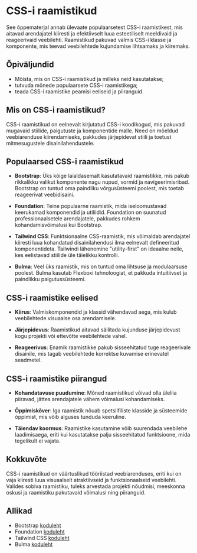 # CSS-i raamistikud

See õppematerjal annab ülevaate populaarsetest CSS-i raamistikest, mis aitavad arendajatel kiiresti ja efektiivselt luua esteetiliselt meeldivaid ja reageerivaid veebilehti. Raamistikud pakuvad valmis CSS-i klasse ja komponente, mis teevad veebilehtede kujundamise lihtsamaks ja kiiremaks.

## Õpiväljundid

- Mõista, mis on CSS-i raamistikud ja milleks neid kasutatakse;
- tutvuda mõnede populaarsete CSS-i raamistikega;
- teada CSS-i raamistike peamisi eeliseid ja piiranguid.

## Mis on CSS-i raamistikud?

CSS-i raamistikud on eelnevalt kirjutatud CSS-i koodikogud, mis pakuvad mugavaid stiilide, paigutuste ja komponentide malle. Need on mõeldud veebiarenduse kiirendamiseks, pakkudes järjepidevat stiili ja toetust mitmesugustele disainilahendustele.

## Populaarsed CSS-i raamistikud

- **Bootstrap**: Üks kõige laialdasemalt kasutatavaid raamistikke, mis pakub rikkalikku valikut komponente nagu nupud, vormid ja navigeerimisribad. Bootstrap on tuntud oma paindliku võrgusüsteemi poolest, mis toetab reageerivat veebidisaini.
  
- **Foundation**: Teine populaarne raamistik, mida iseloomustavad keerukamad komponendid ja utiliidid. Foundation on suunatud professionaalsetele arendajatele, pakkudes rohkem kohandamisvõimalusi kui Bootstrap.
  
- **Tailwind CSS**: Funktsionaalne CSS-raamistik, mis võimaldab arendajatel kiiresti luua kohandatud disainilahendusi ilma eelnevalt defineeritud komponentideta. Tailwindi lähenemine "utility-first" on ideaalne neile, kes eelistavad stiilide üle täielikku kontrolli.

- **Bulma**: Veel üks raamistik, mis on tuntud oma lihtsuse ja modulaarsuse poolest. Bulma kasutab Flexboxi tehnoloogiat, et pakkuda intuitiivset ja paindlikku paigutussüsteemi.

## CSS-i raamistike eelised

- **Kiirus**: Valmiskomponendid ja klassid vähendavad aega, mis kulub veebilehtede visuaalse osa arendamisele.
  
- **Järjepidevus**: Raamistikud aitavad säilitada kujunduse järjepidevust kogu projekti või ettevõtte veebilehtede vahel.
  
- **Reageerivus**: Enamik raamistikke pakub sisseehitatud tuge reageerivale disainile, mis tagab veebilehtede korrektse kuvamise erinevatel seadmetel.

## CSS-i raamistike piirangud

- **Kohandatavuse puudumine**: Mõned raamistikud võivad olla üleliia piiravad, jättes arendajatele vähem võimalusi kohandamiseks.
  
- **Õppimiskõver**: Iga raamistik nõuab spetsiifiliste klasside ja süsteemide õppimist, mis võib alguses tunduda keeruline.

- **Täiendav koormus**: Raamistike kasutamine võib suurendada veebilehe laadimisaega, eriti kui kasutatakse palju sisseehitatud funktsioone, mida tegelikult ei vajata.

## Kokkuvõte

CSS-i raamistikud on väärtuslikud tööriistad veebiarenduses, eriti kui on vaja kiiresti luua visuaalselt atraktiivseid ja funktsionaalseid veebilehti. Valides sobiva raamistiku, tuleks arvestada projekti nõudmisi, meeskonna oskusi ja raamistiku pakutavaid võimalusi ning piiranguid.

## Allikad

- Bootstrap [koduleht](https://getbootstrap.com/)
- Foundation [koduleht](https://get.foundation/)
- Tailwind CSS [koduleht](https://tailwindcss.com/)
- Bulma [koduleht](https://bulma.io/)
